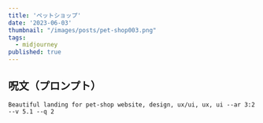 ```yaml
---
title: 'ペットショップ'
date: '2023-06-03'
thumbnail: "/images/posts/pet-shop003.png"
tags:
  - midjourney
published: true
---
```


## 呪文（プロンプト）
```
Beautiful landing for pet-shop website, design, ux/ui, ux, ui --ar 3:2 --v 5.1 --q 2
```